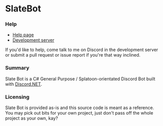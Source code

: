 # SlateBot


### Help
  - [Help page](https://splatoonwiki.org/wiki/Blog:KJ_Bot/Commands)
  - [Development server](https://discord.gg/Px5Bhny)

If you'd like to help, come talk to me on Discord in the development server or submit a pull request or issue report if you're that way inclined.

### Summary
Slate Bot is a C# General Purpose / Splatoon-orientated Discord Bot built with [Discord.NET](https://github.com/RogueException/Discord.Net).

### Licensing
Slate Bot is provided as-is and this source code is meant as a reference. You may pick out bits for your own project, just don't pass off the whole project as your own, kay?
